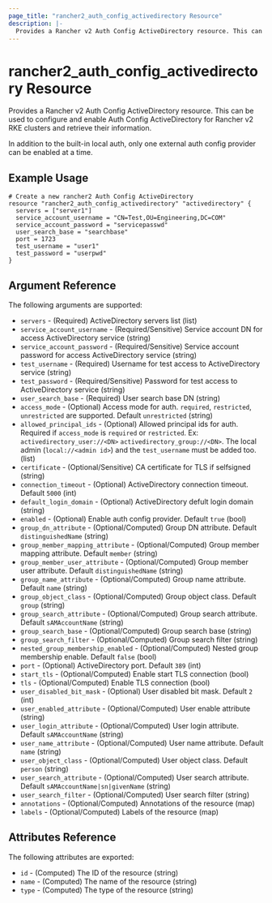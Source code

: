 ```yaml
---
page_title: "rancher2_auth_config_activedirectory Resource"
description: |-
  Provides a Rancher v2 Auth Config ActiveDirectory resource. This can be used to configure and enable Auth Config ActiveDirectory for Rancher v2 RKE clusters and retrieve their information.
---
```


# rancher2\_auth\_config\_activedirectory Resource

Provides a Rancher v2 Auth Config ActiveDirectory resource. This can be used to configure and enable Auth Config ActiveDirectory for Rancher v2 RKE clusters and retrieve their information.

In addition to the built-in local auth, only one external auth config provider can be enabled at a time.

## Example Usage

```hcl
# Create a new rancher2 Auth Config ActiveDirectory
resource "rancher2_auth_config_activedirectory" "activedirectory" {
  servers = ["server1"]
  service_account_username = "CN=Test,OU=Engineering,DC=COM"
  service_account_password = "servicepasswd"
  user_search_base = "searchbase"
  port = 1723
  test_username = "user1"
  test_password = "userpwd"
}
```

## Argument Reference

The following arguments are supported:

* `servers` - (Required) ActiveDirectory servers list (list)
* `service_account_username` - (Required/Sensitive) Service account DN for access ActiveDirectory service (string)
* `service_account_password` - (Required/Sensitive) Service account password for access ActiveDirectory service (string)
* `test_username` - (Required) Username for test access to ActiveDirectory service (string)
* `test_password` - (Required/Sensitive) Password for test access to ActiveDirectory service (string)
* `user_search_base` - (Required) User search base DN (string)
* `access_mode` - (Optional) Access mode for auth. `required`, `restricted`, `unrestricted` are supported. Default `unrestricted` (string)
* `allowed_principal_ids` - (Optional) Allowed principal ids for auth. Required if `access_mode` is `required` or `restricted`. Ex: `activedirectory_user://<DN>`  `activedirectory_group://<DN>`. The local admin (`local://<admin id>`) and the `test_username` must be added too. (list)
* `certificate` - (Optional/Sensitive) CA certificate for TLS if selfsigned (string)
* `connection_timeout` - (Optional) ActiveDirectory connection timeout. Default `5000` (int)
* `default_login_domain` - (Optional) ActiveDirectory defult login domain (string)
* `enabled` - (Optional) Enable auth config provider. Default `true` (bool)
* `group_dn_attribute` - (Optional/Computed) Group DN attribute. Default `distinguishedName` (string)
* `group_member_mapping_attribute` - (Optional/Computed) Group member mapping attribute. Default `member` (string)
* `group_member_user_attribute` - (Optional/Computed) Group member user attribute. Default `distinguishedName` (string)
* `group_name_attribute` - (Optional/Computed) Group name attribute. Default `name` (string)
* `group_object_class` - (Optional/Computed) Group object class. Default `group` (string)
* `group_search_attribute` - (Optional/Computed) Group search attribute. Default `sAMAccountName` (string)
* `group_search_base` - (Optional/Computed) Group search base (string)
* `group_search_filter` - (Optional/Computed) Group search filter (string)
* `nested_group_membership_enabled` - (Optional/Computed) Nested group membership enable. Default `false` (bool)
* `port` - (Optional) ActiveDirectory port. Default `389` (int)
* `start_tls` - (Optional/Computed) Enable start TLS connection (bool)
* `tls` - (Optional/Computed) Enable TLS connection (bool)
* `user_disabled_bit_mask` - (Optional) User disabled bit mask. Default `2` (int)
* `user_enabled_attribute` - (Optional/Computed) User enable attribute (string)
* `user_login_attribute` - (Optional/Computed) User login attribute. Default `sAMAccountName` (string)
* `user_name_attribute` - (Optional/Computed) User name attribute. Default `name` (string)
* `user_object_class` - (Optional/Computed) User object class. Default `person` (string)
* `user_search_attribute` - (Optional/Computed) User search attribute. Default `sAMAccountName|sn|givenName` (string)
* `user_search_filter` - (Optional/Computed) User search filter (string)
* `annotations` - (Optional/Computed) Annotations of the resource (map)
* `labels` - (Optional/Computed) Labels of the resource (map)


## Attributes Reference

The following attributes are exported:

* `id` - (Computed) The ID of the resource (string)
* `name` - (Computed) The name of the resource (string)
* `type` - (Computed) The type of the resource (string)
